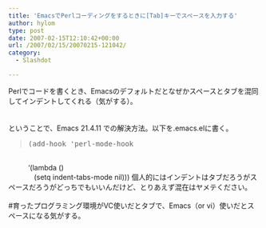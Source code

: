 ```yaml
---
title: 'EmacsでPerlコーディングをするときに[Tab]キーでスペースを入力する'
author: hylom
type: post
date: 2007-02-15T12:10:42+00:00
url: /2007/02/15/20070215-121042/
category:
  - Slashdot

---
```

Perlでコードを書くとき、Emacsのデフォルトだとなぜかスペースとタブを混同してインデントしてくれる（気がする）。  
</br>   
ということで、Emacs 21.4.11 での解決方法。以下を.emacs.elに書く。 

> <div>
>   <tt> (add-hook 'perl-mode-hook </tt>
> </div>

</br>   
&nbsp; &nbsp; &nbsp; &nbsp; &nbsp; &#8216;(lambda ()</br>   
&nbsp; &nbsp; &nbsp; &nbsp; &nbsp; &nbsp; &nbsp;(setq indent-tabs-mode nil))) 個人的にはインデントはタブだろうがスペースだろうがどっちでもいいんだけど、とりあえず混在はヤメテください。</br>  
</br>   
#育ったプログラミング環境がVC使いだとタブで、Emacs（or vi）使いだとスペースになる気がする。</br>
